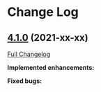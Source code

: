 # Change Log

## [4.1.0](https://github.com/zammad/zammad/tree/4.1.0) (2021-xx-xx)
[Full Changelog](https://github.com/zammad/zammad/compare/4.0.0...4.1.0)

**Implemented enhancements:**




**Fixed bugs:**




